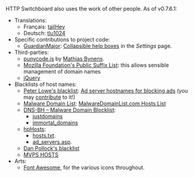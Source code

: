 HTTP Switchboard also uses the work of other people. As of v0.7.6.1:

- Translations:
    * Français: [tailHey](https://github.com/tailHey)
    * Deutsch: [tlu1024](https://github.com/tlu1024)
- Specific contributions to project code:
    * [GuardianMajor](github.com/GuardianMajor): [Collapsible help boxes](/gorhill/httpswitchboard/pull/57) in the *Settings* page.
- Third-parties:
    * [punycode.js](https://github.com/bestiejs/punycode.js/) by [Mathias Bynens](http://mathiasbynens.be/).
    * [Mozilla Foundation's Public Suffix List](http://publicsuffix.org/): this allows sensible management of domain names
    * [jQuery](http://jquery.com/)
- Blacklists of host names:
    * [Peter Lowe's blacklist](http://pgl.yoyo.org/as/index.php): [Ad server hostnames for blocking ads](http://pgl.yoyo.org/as/serverlist.php?mimetype=plaintext) (you may [contribute](http://pgl.yoyo.org/as/#submit) to it!)
    * [Malware Domain List](http://www.malwaredomainlist.com/): [MalwareDomainList.com Hosts List](http://www.malwaredomainlist.com/hostslist/hosts.txt)
    * [DNS-BH – Malware Domain Blocklist](http://www.malwaredomains.com/?page_id=1508):
        - [justdomains](http://dns-bh.sagadc.org/justdomains)
        - [immortal_domains](http://dns-bh.sagadc.org/immortal_domains.txt)
    * [hpHosts](http://hosts-file.net):
        - [hosts.txt](http://hosts-file.net/?s=Download).
        - [ad_servers.asp](http://hosts-file.net/?s=Download).
    * [Dan Pollock's blacklist](http://someonewhocares.org/hosts/)
    * [MVPS HOSTS](http://winhelp2002.mvps.org/hosts.htm)
- Arts:
    * [Font Awesome](http://fontawesome.io/), for the various icons throughout.